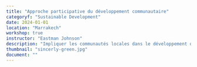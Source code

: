 ```yaml
---
title: "Approche participative du développement communautaire"
categoryf: "Sustainable Development"
date: 2024-01-01
location: "Marrakech"
workshop: true
instructor: "Eastman Johnson"
description: "Impliquer les communautés locales dans le développement de projets durables."
thumbnail: "sincerly-green.jpg"
document: ""
---
```

